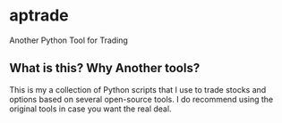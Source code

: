 # aptrade
Another Python Tool for Trading

## What is this? Why Another tools?

This is my a collection of Python scripts that I use to trade stocks and options based on several open-source tools. I do recommend using the original tools in case you want the real deal. 

